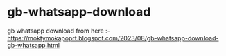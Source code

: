 # gb-whatsapp-download
gb whatsapp download from here :-  https://moktymokapoprt.blogspot.com/2023/08/gb-whatsapp-download-gb-whatsapp.html

